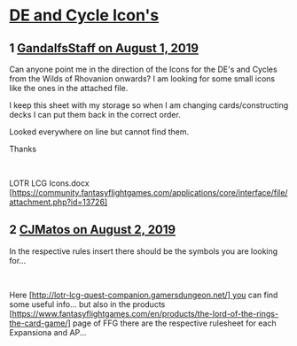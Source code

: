 # [DE and Cycle Icon&#039;s](https://community.fantasyflightgames.com/topic/298180-de-and-cycle-icons/)

## 1 [GandalfsStaff on August 1, 2019](https://community.fantasyflightgames.com/topic/298180-de-and-cycle-icons/?do=findComment&comment=3751394)

Can anyone point me in the direction of the Icons for the DE's and Cycles from the Wilds of Rhovanion onwards? I am looking for some small icons like the ones in the attached file. 

I keep this sheet with my storage so when I am changing cards/constructing decks I can put them back in the correct order. 

Looked everywhere on line but cannot find them. 

Thanks

 

LOTR LCG Icons.docx [https://community.fantasyflightgames.com/applications/core/interface/file/attachment.php?id=13726]

## 2 [CJMatos on August 2, 2019](https://community.fantasyflightgames.com/topic/298180-de-and-cycle-icons/?do=findComment&comment=3753351)

In the respective rules insert there should be the symbols you are looking for...

 

Here [http://lotr-lcg-quest-companion.gamersdungeon.net/] you can find some useful info... but also in the products [https://www.fantasyflightgames.com/en/products/the-lord-of-the-rings-the-card-game/] page of FFG there are the respective rulesheet for each Expansiona and AP...

 

